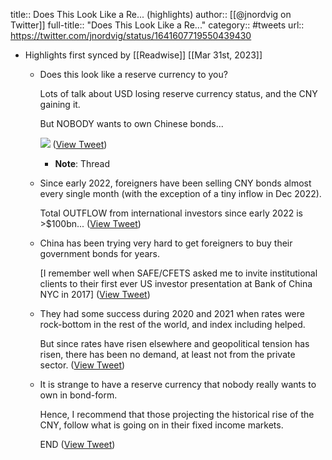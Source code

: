 title:: Does This Look Like a Re... (highlights)
author:: [[@jnordvig on Twitter]]
full-title:: "Does This Look Like a Re..."
category:: #tweets
url:: https://twitter.com/jnordvig/status/1641607719550439430

- Highlights first synced by [[Readwise]] [[Mar 31st, 2023]]
	- Does this look like a reserve currency to you?
	  
	  Lots of talk about USD losing reserve currency status, and the CNY gaining it.
	  
	  But NOBODY wants to own Chinese bonds... 
	  
	  ![](https://pbs.twimg.com/media/Fsgmd_OXsAAuXs0.png) ([View Tweet](https://twitter.com/jnordvig/status/1641607719550439430))
		- **Note**: Thread
	- Since early 2022, foreigners have been selling CNY bonds almost every single month (with the exception of a tiny inflow in Dec 2022).
	  
	  Total OUTFLOW from international investors since early 2022 is >$100bn... ([View Tweet](https://twitter.com/jnordvig/status/1641607721542664194))
	- China has been trying very hard to get foreigners to buy their government bonds for years.
	  
	  [I remember well when SAFE/CFETS asked me to invite institutional clients to their first ever US investor presentation at Bank of China NYC in 2017] ([View Tweet](https://twitter.com/jnordvig/status/1641607723572707332))
	- They had some success during 2020 and 2021 when rates were rock-bottom in the rest of the world, and index including helped.
	  
	  But since rates have risen elsewhere and geopolitical tension has risen, there has been no demand, at least not from the private sector. ([View Tweet](https://twitter.com/jnordvig/status/1641607725544095744))
	- It is strange to have a reserve currency that nobody really wants to own in bond-form.
	  
	  Hence, I recommend that those projecting the historical rise of the CNY, follow what is going on in their fixed income markets.
	  
	  END ([View Tweet](https://twitter.com/jnordvig/status/1641607727523741697))
